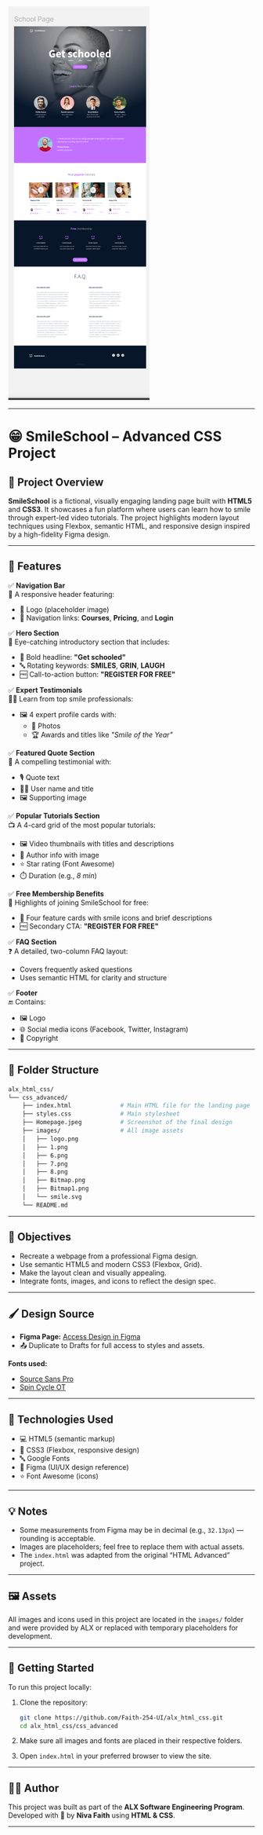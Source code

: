 ![Homepage Screenshot](Homepage.jpeg)

---

# 😁 SmileSchool – Advanced CSS Project

## 📘 Project Overview  
**SmileSchool** is a fictional, visually engaging landing page built with **HTML5** and **CSS3**. It showcases a fun platform where users can learn how to smile through expert-led video tutorials. The project highlights modern layout techniques using Flexbox, semantic HTML, and responsive design inspired by a high-fidelity Figma design.

---

## 🚀 Features

✅ **Navigation Bar**  
📌 A responsive header featuring:
- 🔗 Logo (placeholder image)
- 📂 Navigation links: **Courses**, **Pricing**, and **Login**

✅ **Hero Section**  
🎯 Eye-catching introductory section that includes:
- 🧠 Bold headline: **"Get schooled"**
- 🔤 Rotating keywords: **SMILES**, **GRIN**, **LAUGH**
- 🆓 Call-to-action button: **"REGISTER FOR FREE"**

✅ **Expert Testimonials**  
🧑‍🏫 Learn from top smile professionals:
- 🖼️ 4 expert profile cards with:
  - 📸 Photos
  - 🏆 Awards and titles like *"Smile of the Year"*

✅ **Featured Quote Section**  
💬 A compelling testimonial with:
- 🎙️ Quote text
- 🙋‍♂️ User name and title
- 🖼️ Supporting image

✅ **Popular Tutorials Section**  
📺 A 4-card grid of the most popular tutorials:
- 🖼️ Video thumbnails with titles and descriptions
- 👤 Author info with image
- ⭐ Star rating (Font Awesome)
- ⏱️ Duration (e.g., *8 min*)

✅ **Free Membership Benefits**  
🎁 Highlights of joining SmileSchool for free:
- 🧩 Four feature cards with smile icons and brief descriptions
- 🆓 Secondary CTA: **"REGISTER FOR FREE"**

✅ **FAQ Section**  
❓ A detailed, two-column FAQ layout:
- Covers frequently asked questions
- Uses semantic HTML for clarity and structure

✅ **Footer**  
🔚 Contains:
- 🖼️ Logo
- 🌐 Social media icons (Facebook, Twitter, Instagram)
- 📅 Copyright

---

## 📁 Folder Structure

```bash
alx_html_css/
└── css_advanced/
    ├── index.html              # Main HTML file for the landing page
    ├── styles.css              # Main stylesheet
    ├── Homepage.jpeg           # Screenshot of the final design
    ├── images/                 # All image assets
    │   ├── logo.png
    │   ├── 1.png
    │   ├── 6.png
    │   ├── 7.png
    │   ├── 8.png
    │   ├── Bitmap.png
    │   ├── Bitmap1.png
    │   └── smile.svg
    └── README.md
```

---

## 📌 Objectives

- Recreate a webpage from a professional Figma design.
- Use semantic HTML5 and modern CSS3 (Flexbox, Grid).
- Make the layout clean and visually appealing.
- Integrate fonts, images, and icons to reflect the design spec.

---

## 🖌️ Design Source

* **Figma Page:** [Access Design in Figma](https://savanna.alxafrica.com/rltoken/Jc_2Nl9nkKxA8XDcgOIZbA)
* 📤 Duplicate to Drafts for full access to styles and assets.

**Fonts used:**
- [Source Sans Pro](https://fonts.google.com/specimen/Source+Sans+Pro)
- [Spin Cycle OT](https://www.fonts.com/font/spin-cycle)

---

## 🧠 Technologies Used

- 💻 HTML5 (semantic markup)
- 🎨 CSS3 (Flexbox, responsive design)
- 🔤 Google Fonts
- 🎨 Figma (UI/UX design reference)
- ⭐ Font Awesome (icons)

---

## 💡 Notes

- Some measurements from Figma may be in decimal (e.g., `32.13px`) — rounding is acceptable.
- Images are placeholders; feel free to replace them with actual assets.
- The `index.html` was adapted from the original “HTML Advanced” project.

---

## 🖼 Assets

All images and icons used in this project are located in the `images/` folder and were provided by ALX or replaced with temporary placeholders for development.

---

## 🚀 Getting Started

To run this project locally:

1. Clone the repository:

   ```bash
   git clone https://github.com/Faith-254-UI/alx_html_css.git
   cd alx_html_css/css_advanced
   ```

2. Make sure all images and fonts are placed in their respective folders.

3. Open `index.html` in your preferred browser to view the site.

---

## 👨‍💻 Author

This project was built as part of the **ALX Software Engineering Program**.  
Developed with 💙 by **Niva Faith** using **HTML & CSS**.

---

